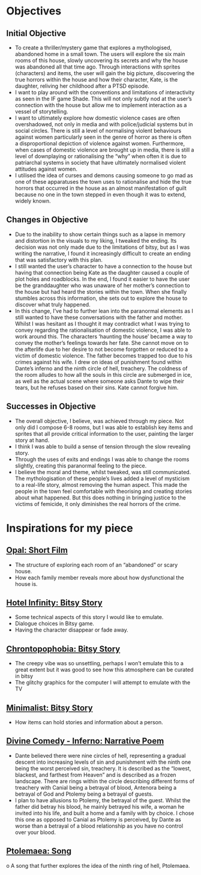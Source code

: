 # Objectives
## Initial Objective 
-	To create a thriller/mystery game that explores a mythologised, abandoned home in a small town. The users will explore the six main rooms of this house, slowly uncovering its secrets and why the house was abandoned all that time ago. Through interactions with sprites (characters) and items, the user will gain the big picture, discovering the true horrors within the house and how their character, Kate, is the daughter, reliving her childhood after a PTSD episode. 
-	I want to play around with the conventions and limitations of interactivity as seen in the IF game Shade. This will not only subtly nod at the user’s connection with the house but allow me to implement interaction as a vessel of storytelling. 
-	I want to ultimately explore how domestic violence cases are often overshadowed, not only in media and with police/judicial systems but in social circles. There is still a level of normalising violent behaviours against women particularly seen in the genre of horror as there is often a disproportional depiction of violence against women. Furthermore, when cases of domestic violence are brought up in media, there is still a level of downplaying or rationalising the “why” when often it is due to patriarchal systems in society that have ultimately normalised violent attitudes against women. 
-	I utilised the idea of curses and demons causing someone to go mad as one of these apparatuses the town uses to rationalise and hide the true horrors that occurred in the house as an almost manifestation of guilt because no one in the town stepped in even though it was to extend, widely known. 
## Changes in Objective
-	Due to the inability to show certain things such as a lapse in memory and distortion in the visuals to my liking, I tweaked the ending. Its decision was not only made due to the limitations of bitsy, but as I was writing the narrative, I found it increasingly difficult to create an ending that was satisfactory with this plan. 
-	I still wanted the user’s character to have a connection to the house but having that connection being Kate as the daughter caused a couple of plot holes and roadblocks. In the end, I found it easier to have the user be the granddaughter who was unaware of her mother’s connection to the house but had heard the stories within the town. When she finally stumbles across this information, she sets out to explore the house to discover what truly happened. 
-	In this change, I’ve had to further lean into the paranormal elements as I still wanted to have these conversations with the father and mother. Whilst I was hesitant as I thought it may contradict what I was trying to convey regarding the rationalisation of domestic violence, I was able to work around this. The characters ‘haunting the house’ became a way to convey the mother’s feelings towards her fate. She cannot move on to the afterlife due to her desire to not become forgotten or reduced to a victim of domestic violence. The father becomes trapped too due to his crimes against his wife. I drew on ideas of punishment found within Dante’s inferno and the ninth circle of hell, treachery. The coldness of the room alludes to how all the souls in this circle are submerged in ice, as well as the actual scene where someone asks Dante to wipe their tears, but he refuses based on their sins. Kate cannot forgive him. 
## Successes in Objective 
-	The overall objective, I believe, was achieved through my piece. Not only did I compose 6-8 rooms, but I was able to establish key items and sprites that all provide critical information to the user, painting the larger story at hand.
-	I think I was able to build a sense of tension through the slow revealing story.
-	Through the uses of exits and endings I was able to change the rooms slightly, creating this paranormal feeling to the piece. 
-	I believe the moral and theme, whilst tweaked, was still communicated. The mythologisation of these people’s lives added a level of mysticism to a real-life story, almost removing the human aspect. This made the people in the town feel comfortable with theorising and creating stories about what happened. But this does nothing in bringing justice to the victims of femicide, it only diminishes the real horrors of the crime. 
# Inspirations for my piece
## <a href="https://www.youtube.com/watch?v=-1pVLJl_snc">Opal: Short Film</a> 
- The structure of exploring each room of an “abandoned” or scary house.
- How each family member reveals more about how dysfunctional the house is. 
## <a href="https://rascalin.itch.io/hotel-infinity">Hotel Infinity: Bitsy Story</a>
- Some technical aspects of this story I would like to emulate.
- Dialogue choices in Bitsy game.
- Having the character disappear or fade away.
## <a href="https://hideous-cave-goblin.itch.io/chronotopophobia">Chrontopophobia: Bitsy Story</a>
- The creepy vibe was so unsettling, perhaps I won’t emulate this to a great  extent but it was good to see how this atmosphere can be curated in bitsy
- The glitchy graphics for the computer I will attempt to emulate with the TV
## <a href="https://ruin.itch.io/minimalist">Minimalist: Bitsy Story</a> 
- How items can hold stories and information about a person.
## <a href="https://wyomingcatholic.edu/wp-content/uploads/dante-01-inferno.pdf">Divine Comedy - Inferno: Narrative Poem</a>
- Dante believed there were nine circles of hell, representing a gradual descent into increasing levels of sin and punishment with the ninth one being the worst perceived sin, treachery. It is described as the “lowest, blackest, and farthest from Heaven” and is described as a frozen landscape. There are rings within the circle describing different forms of treachery with Canial being a betrayal of blood, Antenora being a betrayal of God and Ptolemy being a betrayal of guests.
- I plan to have allusions to Ptolemy, the betrayal of the guest. Whilst the father did betray his blood, he mainly betrayed his wife, a woman he invited into his life, and built a home and a family with by choice. I chose this one as opposed to Canial as Ptolemy is perceived, by Dante as worse than a betrayal of a blood relationship as you have no control over your blood.  
## <a href="https://open.spotify.com/track/29LsI5izZL8txZEJhegSBs?si=9f68bfe579b949d6">Ptolemaea: Song</a>
o	A song that further explores the idea of the ninth ring of hell, Ptolemaea. 
